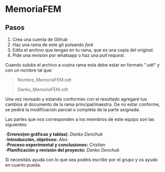 # MemoriaFEM
## Pasos
1. Crea una cuenta de Github
2. Haz una rama de este git pulsando _fork_
3. Edita el archivo que tengas en tu rama, que es una copia del original. 
4. Pide una revisión por whatsapp o haz una _pull request_.

Cuando subáis el archivo a vustra rama esta debe estar en formato ".odt" y con un nombre tal que:
>Nombre_MemoriaFEM.odt

>Danko_MemoriaFEM.odt

Una vez revisado y estando conformes con el resultado agregaré tus cambios al documento de la rama principal/maestra.
De no estar conforme, se pedirá la modificación parcial o completa de la parte asignada. 

Las partes que nos corresponden a los miembros de este equipo son las siguientes:

-**Errores(en gráficas y tablas)**: _Danko Denchuk_  
-**Introducción, objetivos:** _Alex_  
-**Proceso experimental y conclusiones:** _Cristian_  
-**Planificación y revisión del proyecto:** _Danko Denchuk_  

Si necesitáis ayuda con lo que sea podéis escribir por el grupo y os ayudo en cuanto pueda.
